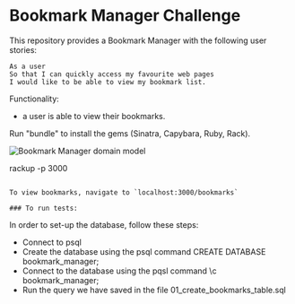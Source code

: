 # Bookmark Manager Challenge

This repository provides a Bookmark Manager with the following user stories:

```
As a user
So that I can quickly access my favourite web pages
I would like to be able to view my bookmark list.
```

Functionality:

- a user is able to view their bookmarks.

Run "bundle" to install the gems (Sinatra, Capybara, Ruby, Rack).

![Bookmark Manager domain model](/Users/student/Downloads/Untitled_Diagram.drawio)

rackup -p 3000
```

To view bookmarks, navigate to `localhost:3000/bookmarks`

### To run tests:

```
In order to set-up the database, follow these steps:
- Connect to psql
- Create the database using the psql command CREATE DATABASE bookmark_manager;
- Connect to the database using the pqsl command \c bookmark_manager;
- Run the query we have saved in the file 01_create_bookmarks_table.sql
```
